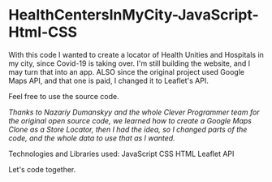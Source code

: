 # HealthCentersInMyCity-JavaScript-Html-CSS
With this code I wanted to create a locator of Health Unities and Hospitals in my city, since Covid-19 is taking over.
I'm still building the website, and I may turn that into an app. ALSO since the original project used Google Maps API, and that one is paid,
I changed it to Leaflet's API.

Feel free to use the source code.

*Thanks to Nazariy Dumanskyy and the whole Clever Programmer team for the original open source code, we learned how to create
a Google Maps Clone as a Store Locator, then I had the idea, so I changed parts of the code, and the whole data to use that as I wanted.*

Technologies and Libraries used:
JavaScript
CSS
HTML
Leaflet API


Let's code together.
